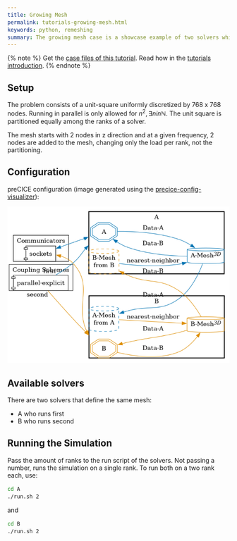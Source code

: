 ```yaml
---
title: Growing Mesh
permalink: tutorials-growing-mesh.html
keywords: python, remeshing
summary: The growing mesh case is a showcase example of two solvers which grow their mesh at predefined points in time.
---
```


{% note %}
Get the [case files of this tutorial](https://github.com/precice/tutorials/tree/master/growing-mesh). Read how in the [tutorials introduction](https://precice.org/tutorials.html).
{% endnote %}

## Setup

The problem consists of a unit-square uniformly discretized by 768 x 768 nodes.
Running in parallel is only allowed for $n^2, \exists n in \mathbb{N}$.
The unit square is partitioned equally among the ranks of a solver.

The mesh starts with 2 nodes in z direction and at a given frequency, 2 nodes are added to the mesh, changing only the load per rank, not the partitioning.

## Configuration

preCICE configuration (image generated using the [precice-config-visualizer](https://precice.org/tooling-config-visualization.html)):

![preCICE configuration visualization](images/tutorials-growing-mesh-precice-config.png)

## Available solvers

There are two solvers that define the same mesh:

- A who runs first
- B who runs second

## Running the Simulation

Pass the amount of ranks to the run script of the solvers.
Not passing a number, runs the simulation on a single rank.
To run both on a two rank each, use:

```bash
cd A
./run.sh 2
```

and

```bash
cd B
./run.sh 2
```
